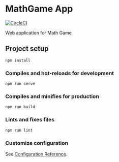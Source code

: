 # MathGame App
[![CircleCI](https://circleci.com/gh/Niek125/MathGame-app.svg?style=svg)](https://circleci.com/gh/Niek125/MathGame-app)

Web application for Math Game

## Project setup
```
npm install
```

### Compiles and hot-reloads for development
```
npm run serve
```

### Compiles and minifies for production
```
npm run build
```

### Lints and fixes files
```
npm run lint
```

### Customize configuration
See [Configuration Reference](https://cli.vuejs.org/config/).
